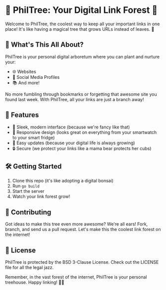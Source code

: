 # 🌳 PhilTree: Your Digital Link Forest 🌳

Welcome to PhilTree, the coolest way to keep all your important links in one place! It's like having a magical tree that grows URLs instead of leaves. 🍃

## 🌟 What's This All About?

PhilTree is your personal digital arboretum where you can plant and nurture your:

- 🌐 Websites
- 📱 Social Media Profiles
- 📚 And more!

No more fumbling through bookmarks or forgetting that awesome site you found last week. With PhilTree, all your links are just a branch away!

## 🚀 Features

- 🎨 Sleek, modern interface (because we're fancy like that)
- 📱 Responsive design (looks great on everything from your smartwatch to your smart fridge)
- 🔄 Easy updates (because your digital life is always growing)
- 🔒 Secure (we protect your links like a mama bear protects her cubs)

## 🛠 Getting Started

1. Clone this repo (it's like adopting a digital bonsai)
2. Run `go build`
3. Start the server
4. Watch your link forest grow!

## 🤝 Contributing

Got ideas to make this tree even more awesome? We're all ears! Fork, branch, and send us a pull request. Let's make this the coolest link forest on the internet!

## 📜 License

PhilTree is protected by the BSD 3-Clause License. Check out the LICENSE file for all the legal jazz.

Remember, in the vast forest of the internet, PhilTree is your personal treehouse. Happy linking! 🌳🎉